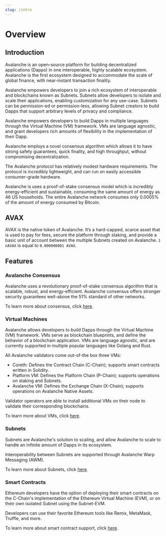 ```yaml
---
slug: /intro
---
```


# Overview

## Introduction

Avalanche is an open-source platform for building decentralized applications (Dapps) in one
interoperable, highly scalable ecosystem. Avalanche is the first ecosystem designed to accommodate
the scale of global finance, with near-instant transaction finality.

Avalanche empowers developers to join a rich ecosystem of interoperable and blockchains known as
Subnets. Subnets allow developers to isolate and scale their applications, enabling customization
for any use-case. Subnets can be permission-ed or permission-less, allowing Subnet creators to build
Dapps that support arbitrary levels of privacy and compliance.

Avalanche empowers developers to build Dapps in multiple languages through the Virtual Machine (VM)
framework. VMs are language agnostic, and grant developers rich amounts of flexibility in the
implementation of their Dapp.

Avalanche employs a novel consensus algorithm which allows it to have strong safety guarantees,
quick finality, and high throughput, without compromising decentralization.

The Avalanche protocol has relatively modest hardware requirements. The protocol is incredibly
lightweight, and can run on easily accessible consumer-grade hardware.

Avalanche is uses a proof-of-stake consensus model which is incredibly energy-efficient and
sustainable, consuming the same amount of energy as 46 US households. The entire Avalanche network
consumes only 0.0005% of the amount of energy consumed by Bitcoin.

## AVAX

AVAX is the native token of Avalanche. It’s a hard-capped, scarce asset that is used to pay for
fees, secure the platform through staking, and provide a basic unit of account between the multiple
Subnets created on Avalanche. `1 nAVAX` is equal to `0.000000001 AVAX`.

## Features

### Avalanche Consensus

Avalanche uses a revolutionary proof-of-stake consensus algorithm that is scalable, robust, and
energy-efficient. Avalanche consensus offers stronger security guarantees well-above the 51%
standard of other networks.

To learn more about consensus, click [here](/docs/overview/getting-started/avalanche-consensus.md).

### Virtual Machines

Avalanche allows developers to build Dapps through the Virtual Machine (VM) framework. VMs serve as
blockchain blueprints, and define the behavior of a blockchain application. VMs are language
agnostic, and are currently supported in multiple popular languages like Golang and Rust.

All Avalanche validators come out-of-the box three VMs:

- Coreth: Defines the Contract Chain (C-Chain); supports smart contracts written in Solidity.
- Platform VM: Defines the Platform Chain (P-Chain); supports operations on staking and Subnets.
- Avalanche VM: Defines the Exchange Chain (X-Chain); supports operations on Avalanche Native
  Assets.

Validator operators are able to install additional VMs on their node to validate their corresponding
blockchains.

To learn more about VMs, click [here](/docs/subnets/introduction-to-vm.md).

### Subnets

Subnets are Avalanche's solution to scaling, and allow Avalanche to scale to handle an infinite
amount of Dapps in its ecosystem.

Interoperability between Subnets are supported through Avalanche Warp Messaging (AWM).

To learn more about Subnets, click [here](/docs/subnets/README.md).

### Smart Contracts

Ethereum developers have the option of deploying their smart contracts on the C-Chain's
implementation of the Ethereum Virtual Machine (EVM), or on their own isolated Subnet using the
Subnet-EVM.

Developers can use their favorite Ethereum tools like Remix,
MetaMask, Truffle, and more.

To learn more about smart contract support, click [here](/docs/dapps/launch-your-ethereum-dapp.md).
